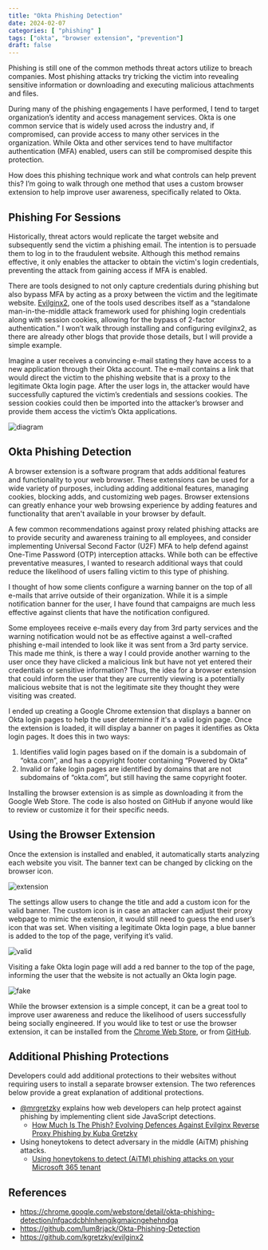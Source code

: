 ```yaml
---
title: "Okta Phishing Detection"
date: 2024-02-07
categories: [ "phishing" ]
tags: ["okta", "browser extension", "prevention"]
draft: false
---
```


Phishing is still one of the common methods threat actors utilize to breach companies. Most phishing attacks try tricking the victim into revealing sensitive information or downloading and executing malicious attachments and files.

During many of the phishing engagements I have performed, I tend to target organization’s identity and access management services. Okta is one common service that is widely used across the industry and, if compromised, can provide access to many other services in the organization. While Okta and other
services tend to have multifactor authentication (MFA) enabled, users can still be compromised despite this protection.

How does this phishing technique work and what controls can help prevent this? I’m going to walk through one method that uses a custom browser extension to help improve user awareness, specifically related to Okta.

## Phishing For Sessions

Historically, threat actors would replicate the target website and subsequently send the victim a phishing email. The intention is to persuade them to log in to the fraudulent website. Although this method remains effective, it only enables the attacker to obtain the victim's login credentials, preventing the attack from gaining access if MFA is enabled.

There are tools designed to not only capture credentials during phishing but also bypass MFA by acting as a proxy between the victim and the legitimate website. [Evilginx2](https://github.com/kgretzky/evilginx2), one of the tools used describes itself as a “standalone man-in-the-middle attack framework used for phishing login credentials along with session cookies, allowing for the bypass of 2-factor authentication.” I won’t walk through installing and configuring evilginx2, as there are already other blogs that provide those details, but I will provide a simple example.

Imagine a user receives a convincing e-mail stating they have access to a new application through their Okta account. The e-mail contains a link that would direct the victim to the phishing website that is a proxy to the legitimate Okta login page. After the user logs in, the attacker would have successfully captured the victim’s credentials and sessions cookies. The session cookies could then be imported into the attacker’s browser and provide them access the victim’s Okta applications.

![diagram](/img/OktaPhishingDetection/phishing.png)

## Okta Phishing Detection

A browser extension is a software program that adds additional features and functionality to your web browser. These extensions can be used for a wide variety of purposes, including adding additional features, managing cookies, blocking adds, and customizing web pages. Browser extensions can greatly enhance your web browsing experience by adding features and functionality that aren't available in your browser by default.

A few common recommendations against proxy related phishing attacks are to provide security and awareness training to all employees, and consider implementing Universal Second Factor (U2F) MFA to help defend against One-Time Password (OTP) interception attacks. While both can be effective preventative measures, I wanted to research additional ways that could reduce the likelihood of users falling victim to this type of phishing.

I thought of how some clients configure a warning banner on the top of all e-mails that arrive outside of their organization. While it is a simple notification banner for the user, I have found that campaigns are much less effective against clients that have the notification configured.

Some employees receive e-mails every day from 3rd party services and the warning notification would not be as effective against a well-crafted phishing e-mail intended to look like it was sent from a 3rd party service. This made me think, is there a way I could provide another warning to the user once they have clicked a malicious link but have not yet entered their credentials or sensitive information? Thus, the idea for a browser extension that could inform the user that they are currently viewing is a potentially malicious website that is not the legitimate site they thought they were visiting was created.

I ended up creating a Google Chrome extension that displays a banner on Okta login pages to help the user determine if it's a valid login page. Once the extension is loaded, it will display a banner on pages it identifies as Okta login pages. It does this in two ways:

1. Identifies valid login pages based on if the domain is a subdomain of “okta.com”, and has a copyright footer containing “Powered by Okta”
2. Invalid or fake login pages are identified by domains that are not subdomains of “okta.com”, but still having the same copyright footer.

Installing the browser extension is as simple as downloading it from the Google Web Store. The code is also hosted on GitHub if anyone would like to review or customize it for their specific needs.

## Using the Browser Extension

Once the extension is installed and enabled, it automatically starts analyzing each website you visit. The banner text can be changed by clicking on the browser icon.

![extension](/img/OktaPhishingDetection/extension.png)

The settings allow users to change the title and add a custom icon for the valid banner. The custom icon is in case an attacker can adjust their proxy webpage to mimic the extension, it would still need to guess the end user’s icon that was set. When visiting a legitimate Okta login page, a blue banner is added to the top of the page, verifying it’s valid.

![valid](/img/OktaPhishingDetection/valid.png)

Visiting a fake Okta login page will add a red banner to the top of the page, informing the user that the website is not actually an Okta login page.

![fake](/img/OktaPhishingDetection/fake.png)

While the browser extension is a simple concept, it can be a great tool to improve user awareness and reduce the likelihood of users successfully being socially engineered. If you would like to test or use the browser extension, it can be installed from the [Chrome Web Store](https://chromewebstore.google.com/detail/okta-phishing-detection/nfgacdcbhlnhengjkgmaicngehehndga), or from [GitHub](https://github.com/lum8rjack/Okta-Phishing-Detection).

## Additional Phishing Protections

Developers could add additional protections to their websites without requiring users to install a separate browser extension. The two references below provide a great explanation of additional protections.

- [@mrgretzky](https://twitter.com/mrgretzky) explains how web developers can help protect against phishing by implementing client side JavaScript detections.
    - [How Much Is The Phish? Evolving Defences Against Evilginx Reverse Proxy Phishing by Kuba Gretzky](https://www.youtube.com/watch?v=C-Fh4sIdY8c&list=WL&index=51)
- Using honeytokens to detect adversary in the middle (AiTM) phishing attacks.
    - [Using honeytokens to detect (AiTM) phishing attacks on your Microsoft 365 tenant](https://zolder.io/using-honeytokens-to-detect-aitm-phishing-attacks-on-your-microsoft-365-tenant/)


## References

- https://chrome.google.com/webstore/detail/okta-phishing-detection/nfgacdcbhlnhengjkgmaicngehehndga
- https://github.com/lum8rjack/Okta-Phishing-Detection
- https://github.com/kgretzky/evilginx2
